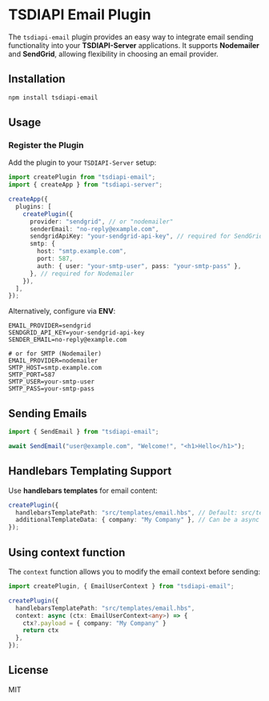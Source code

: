 # TSDIAPI Email Plugin

The `tsdiapi-email` plugin provides an easy way to integrate email sending functionality into your **TSDIAPI-Server** applications. It supports **Nodemailer** and **SendGrid**, allowing flexibility in choosing an email provider.

## Installation

```sh
npm install tsdiapi-email
```

## Usage

### Register the Plugin

Add the plugin to your `TSDIAPI-Server` setup:

```typescript
import createPlugin from "tsdiapi-email";
import { createApp } from "tsdiapi-server";

createApp({
  plugins: [
    createPlugin({
      provider: "sendgrid", // or "nodemailer"
      senderEmail: "no-reply@example.com",
      sendgridApiKey: "your-sendgrid-api-key", // required for SendGrid
      smtp: {
        host: "smtp.example.com",
        port: 587,
        auth: { user: "your-smtp-user", pass: "your-smtp-pass" },
      }, // required for Nodemailer
    }),
  ],
});
```

Alternatively, configure via **ENV**:

```env
EMAIL_PROVIDER=sendgrid
SENDGRID_API_KEY=your-sendgrid-api-key
SENDER_EMAIL=no-reply@example.com

# or for SMTP (Nodemailer)
EMAIL_PROVIDER=nodemailer
SMTP_HOST=smtp.example.com
SMTP_PORT=587
SMTP_USER=your-smtp-user
SMTP_PASS=your-smtp-pass
```

## Sending Emails

```typescript
import { SendEmail } from "tsdiapi-email";

await SendEmail("user@example.com", "Welcome!", "<h1>Hello</h1>");
```

## Handlebars Templating Support

Use **handlebars templates** for email content:

```typescript
createPlugin({
  handlebarsTemplatePath: "src/templates/email.hbs", // Default: src/templates/email.hbs
  additionalTemplateData: { company: "My Company" }, // Can be a async function too
});
```

## Using context function

The `context` function allows you to modify the email context before sending:

```typescript
import createPlugin, { EmailUserContext } from "tsdiapi-email";

createPlugin({
  handlebarsTemplatePath: "src/templates/email.hbs",
  context: async (ctx: EmailUserContext<any>) => {
    ctx?.payload = { company: "My Company" }
    return ctx
  },
});
```

## License

MIT
